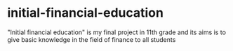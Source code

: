 # initial-financial-education
"Initial financial education" is my final project in 11th grade and its aims is to give basic knowledge in the field of finance to all students
